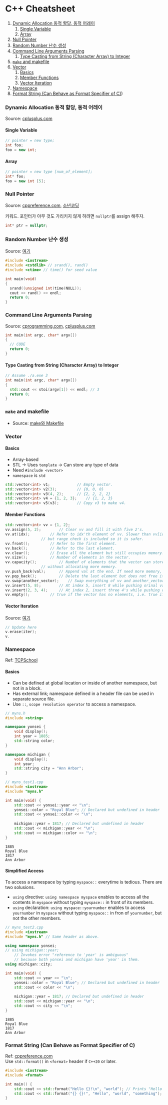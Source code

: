 # C++ Cheatsheet
1. [Dynamic Allocation 동적 할당, 동적 어레이](#dynamic-allocation-동적-할당-동적-어레이)
	1. [Single Variable](#single-variable)
	1. [Array](#array)
1. [Null Pointer](#null-pointer)
1. [Random Number 난수 생성](#random-number-난수-생성)
1. [Command Line Arguments Parsing](#command-line-arguments-parsing)
	1. [Type Casting from String (Character Array) to Integer](#type-casting-from-string-character-array-to-integer)
1. [`make` and makefile](#make-and-makefile)
1. [Vector](#vector)
	1. [Basics](#basics)
	1. [Member Functions](#member-functions)
	1. [Vector Iteration](#vector-iteration)
1. [Namespace](#namespace)
1. [Format String (Can Behave as Format Specifier of C)](#format-string-can-behave-as-format-specifier-of-c))
### Dynamic Allocation 동적 할당, 동적 어레이
Source: [cplusplus.com](http://www.cplusplus.com/doc/tutorial/dynamic/)
#### Single Variable
```cpp
// pointer = new type;
int foo;
foo = new int;
```
#### Array
```cpp
// pointer = new type [num_of_element];
int* foo;
foo = new int [5];
```
### Null Pointer
Source: [cppreference.com](https://en.cppreference.com/w/cpp/language/nullptr), [소년코딩](https://boycoding.tistory.com/200)  

키워드. 포인터가 아무 것도 가리키지 않게 하려면 `nullptr`를 assign 해주자.
```cpp
int* ptr = nullptr;
```
### Random Number 난수 생성
Source: [여기](https://arer.tistory.com/10)
```cpp
#include <iostream>
#include <cstdlib> // srand(), rand()
#include <ctime> // time() for seed value

int main(void)
{
  srand((unsigned int)time(NULL));
  cout << rand() << endl;
  return 0;
}
```
### Command Line Arguments Parsing
Source: [cprogramming.com](https://www.cprogramming.com/tutorial/lesson14.html), [cplusplus.com](http://www.cplusplus.com/articles/DEN36Up4/)
```cpp
int main(int argc, char* argv[])
{
  // CODE
  return 0;
}
```
#### Type Casting from String (Character Array) to Integer
```cpp
// Assume ./a.exe 3
int main(int argc, char* argv[])
{
  std::cout << stoi(argv[1]) << endl; // 3
  return 0;
}
```
### `make` and makefile
- Source: [make와 Makefile](https://bowbowbow.tistory.com/12)
### Vector
#### Basics
* Array-based
* STL -> Uses `template` -> Can store any type of data
* Need `#include <vector>`
* `namespace` is `std`
```cpp
std::vector<int> v1;			// Empty vector.
std::vector<int> v2(3);			// {0, 0, 0}
std::vector<int> v3(4, 2);		// {2, 2, 2, 2}
std::vector<int> v4 = {1, 2, 3};	// {1, 2, 3}
std::vector<int> v5(v3);		// Copy v3 to make v4.
```
#### Member Functions
```cpp
std::vector<int> vv = {1, 2};
vv.assign(5, 2);		// Clear vv and fill it with five 2's.
vv.at(idx);			// Refer to idx'th element of vv. Slower than vv[idx]
				// but range check is included so it is safer.
vv.front();			// Refer to the first element.
vv.back();			// Refer to the last element.
vv.clear();			// Erase all the element but still occupies memory.
vv.size();			// Number of elements in the vector.
vv.capacity();			// Numbef of elements that the vector can store
				// without allocating more memory.
vv.push_back(val);		// Append val at the end. If need more memory, double the capacity.
vv.pop_back();			// Delete the last element but does not free its memory.
vv.swap(another_vector);	// Swap everything of vv and another_vector (elements, capacity, etc.)
vv.insert(5, 8);		// At index 5, insert 8 while pushing orinal values.
vv.insert(2, 3, 4);		// At index 2, insert three 4's while pushing original values.
vv.empty();			// true if the vector has no elements, i.e. true if vv.size() == 0.
```
#### Vector Iteration
Source: [여기](https://hyeonstorage.tistory.com/318)
```cpp
// Update here
v.erase(iter);
v.
```
### Namespace
Ref: [TCPSchool](http://www.tcpschool.com/cpp/cpp_scope_namespace)  
#### Basics
- Can be defined at global location or inside of another namespace, but not in a block.
- Has external link; namespace defined in a header file can be used in separate source file.
- Use `::`, `scope resolution operator` to access a namespace.
```c++
// myns.h
#include <string>

namespace yonsei {
	void display();
	int year = 1885;
	std::string color;
}

namespace michigan {
	void display();
	int year;
	std::string city = "Ann Arbor";
}
```
```c++
// myns_test1.cpp
#include <iostream>
#include "myns.h"

int main(void) {
	std::cout << yonsei::year << "\n";
	yonsei::color = "Royal Blue"; // Declared but undefined in header
	std::cout << yonsei::color << "\n";
	
	michigan::year = 1817; // Declared but undefined in header
	std::cout << michigan::year << "\n";
	std::cout << michigan::color << "\n";
}
```
```
1885
Royal Blue
1817
Ann Arbor
```
#### Simplified Access
To access a namespace by typing `myspace::` everytime is tedious. There are two solusions.
- `using` directive: `using namespace myspace` enables to access all the contents in `myspace` without typing `myspace::` in front of its members.
- `using` declaration: `using myspace::yournumber` enables to access `yournumber` in `myspace` without typing `myspace::` in fron of `yournumber`, but not the other members.
```cpp
// myns_test2.cpp
#include <iostream>
#include "myns.h" // Same header as above.

using namespace yonsei;
// using michigan::year;
	// Invokes error "reference to 'year' is ambiguous"
	// because both yonsei and michigan have 'year' in them.
using michigan::city;

int main(void) {
	std::cout << year << "\n";
	yonsei::color = "Royal Blue"; // Declared but undefined in header
	std::cout << color << "\n";
	
	michigan::year = 1817; // Declared but undefined in header
	std::cout << michigan::year << "\n";
	std::cout << city << "\n";
}

```
```
1885
Royal Blue
1817
Ann Arbor
```
### Format String (Can Behave as Format Specifier of C)
Ref: [cppreference.com](https://en.cppreference.com/w/cpp/utility/format/format)  
Use `std::format()` in `<format>` header if `C++20` or later.
```c++
#include <iostream>
#include <format>

int main() {
	std::cout << std::format("Hello {}!\n", "world"); // Prints "Hello world!"
	std::cout << std::format("{} {}!", "Hello", "world", "something"); // Prints "Hello world!"
}
```
